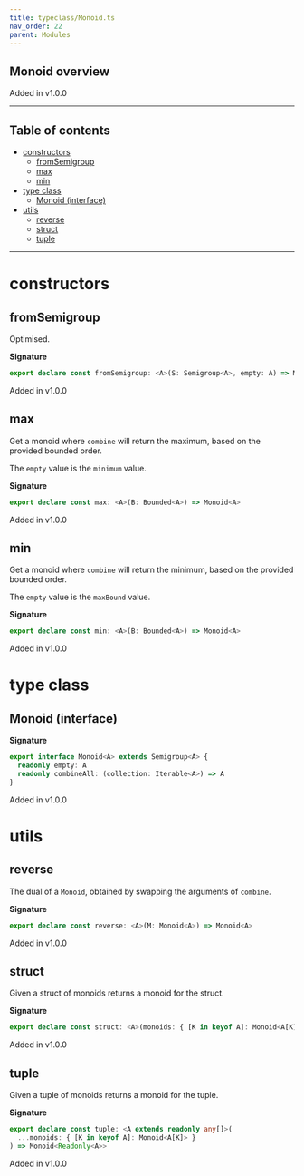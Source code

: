 ```yaml
---
title: typeclass/Monoid.ts
nav_order: 22
parent: Modules
---
```


## Monoid overview

Added in v1.0.0

---

<h2 class="text-delta">Table of contents</h2>

- [constructors](#constructors)
  - [fromSemigroup](#fromsemigroup)
  - [max](#max)
  - [min](#min)
- [type class](#type-class)
  - [Monoid (interface)](#monoid-interface)
- [utils](#utils)
  - [reverse](#reverse)
  - [struct](#struct)
  - [tuple](#tuple)

---

# constructors

## fromSemigroup

Optimised.

**Signature**

```ts
export declare const fromSemigroup: <A>(S: Semigroup<A>, empty: A) => Monoid<A>
```

Added in v1.0.0

## max

Get a monoid where `combine` will return the maximum, based on the provided bounded order.

The `empty` value is the `minimum` value.

**Signature**

```ts
export declare const max: <A>(B: Bounded<A>) => Monoid<A>
```

Added in v1.0.0

## min

Get a monoid where `combine` will return the minimum, based on the provided bounded order.

The `empty` value is the `maxBound` value.

**Signature**

```ts
export declare const min: <A>(B: Bounded<A>) => Monoid<A>
```

Added in v1.0.0

# type class

## Monoid (interface)

**Signature**

```ts
export interface Monoid<A> extends Semigroup<A> {
  readonly empty: A
  readonly combineAll: (collection: Iterable<A>) => A
}
```

Added in v1.0.0

# utils

## reverse

The dual of a `Monoid`, obtained by swapping the arguments of `combine`.

**Signature**

```ts
export declare const reverse: <A>(M: Monoid<A>) => Monoid<A>
```

Added in v1.0.0

## struct

Given a struct of monoids returns a monoid for the struct.

**Signature**

```ts
export declare const struct: <A>(monoids: { [K in keyof A]: Monoid<A[K]> }) => Monoid<{ readonly [K in keyof A]: A[K] }>
```

Added in v1.0.0

## tuple

Given a tuple of monoids returns a monoid for the tuple.

**Signature**

```ts
export declare const tuple: <A extends readonly any[]>(
  ...monoids: { [K in keyof A]: Monoid<A[K]> }
) => Monoid<Readonly<A>>
```

Added in v1.0.0
